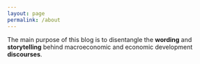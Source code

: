 ```yaml
---
layout: page
permalink: /about
---
```


The main purpose of this blog is to disentangle the **wording** and **storytelling** behind macroeconomic and economic development **discourses**.
